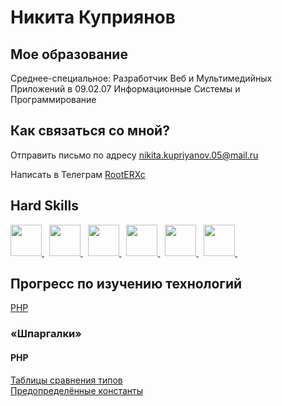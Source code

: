 <link rel="stylesheet" type='text/css' href="https://cdn.jsdelivr.net/gh/devicons/devicon@latest/devicon.min.css" />

# Никита Куприянов

## Мое образование
<div id="about-me">
  <p>Среднее-специальное: Разработчик Веб и Мультимедийных Приложений в 09.02.07 Информационные Системы и Программирование</p>
</div>

## Как связаться со мной?
<div id="contacts">
  <p>
    Отправить письмо по адресу
    <a href="mailto:nikita.kupriyanov.05@mail.ru">nikita.kupriyanov.05@mail.ru</a>
  </p>
  <p>
    Написать в Телеграм
    <a href="https://t.me/RootERXc">RootERXc</a>
  </p>
</div>

## Hard Skills
<div id="technologies">
<!--   <h4>Владею</h4> -->
  <a href="https://www.google.com/search?q=html5" title="html">
    <img src="https://cdn.jsdelivr.net/gh/devicons/devicon@latest/icons/html5/html5-original.svg" width="50" />
  </a>&nbsp
  <a href="https://www.google.com/search?q=css3" title="css">
    <img src="https://cdn.jsdelivr.net/gh/devicons/devicon@latest/icons/css3/css3-original.svg" width="50" />
  </a>&nbsp
  <a href="https://www.google.com/search?q=javascript" title="javascript">
    <img src="https://cdn.jsdelivr.net/gh/devicons/devicon@latest/icons/javascript/javascript-original.svg" width="50" />
  <a>&nbsp
  <a href="https://www.google.com/search?q=php" title="php">
    <img src="https://cdn.jsdelivr.net/gh/devicons/devicon@latest/icons/php/php-original.svg" width="50" />
  </a>&nbsp
  <a href="https://www.google.com/search?q=mysql" title="mysql">
    <img src="https://cdn.jsdelivr.net/gh/devicons/devicon@latest/icons/mysql/mysql-original-wordmark.svg" width="50" />
  </a>&nbsp
  <a href="https://www.google.com/search?q=bootstrap" title="bootstrap">
    <img src="https://cdn.jsdelivr.net/gh/devicons/devicon@latest/icons/bootstrap/bootstrap-original.svg" width="50" />
  </a>&nbsp
</div>

<div id="technologies">
<!--   <h4>Изучаю</h4> -->
<!--   <a href="https://www.google.com/search?q=typescript" title="typescript">
    <img src="https://cdn.jsdelivr.net/gh/devicons/devicon@latest/icons/typescript/typescript-original.svg" width="50" />
  </a>&nbsp -->
<!--   <a href="https://www.google.com/search?q=redis" title="redis">
    <img src="https://cdn.jsdelivr.net/gh/devicons/devicon@latest/icons/redis/redis-original.svg" width="50" />
  </a>&nbsp
  <a href="https://www.google.com/search?q=npm" title="npm">
    <img src="https://cdn.jsdelivr.net/gh/devicons/devicon@latest/icons/npm/npm-original-wordmark.svg" width="50" />
  </a>&nbsp
  <a href="https://www.google.com/search?q=nodejs" title="nodejs">
    <img src="https://cdn.jsdelivr.net/gh/devicons/devicon@latest/icons/nodejs/nodejs-original-wordmark.svg" width="50" />
  </a>&nbsp
  <a href="https://www.google.com/search?q=expressjs" title="expressjs">
    <img src="https://cdn.jsdelivr.net/gh/devicons/devicon@latest/icons/express/express-original.svg" width="50" />
  </a>&nbsp -->
</div>

<div>
<!--   <h4>Пару раз использовал</h4> -->
<!--   <a href="https://www.google.com/search?q=jquery" title="jquery">
    <img src="https://cdn.jsdelivr.net/gh/devicons/devicon@latest/icons/jquery/jquery-original.svg" width="50" />
  </a>&nbsp -->
</div>

## Прогресс по изучению технологий
<div id="progress">
  <a href="https://roadmap.sh/php?s=66c7252c92ec1a8a73b3c59e">PHP</a>&nbsp
</div>

<h3>&laquoШпаргалки&raquo</h3>
<div>
  <h4>PHP</h4>
  <a href="https://www.php.net/manual/ru/types.comparisons.php">
    Таблицы сравнения типов
  </a><br>
<!--   <a href="https://www.php.net/manual/en/language.operators.php">
    Операторы
  </a><br> -->
  <a href="https://www.php.net/manual/ru/reserved.constants.php">
    Предопределённые константы
  </a>
</div>

<!--
**RootERXc/RootERXc** is a ✨ _special_ ✨ repository because its `README.md` (this file) appears on your GitHub profile.

Here are some ideas to get you started:

- 🔭 I’m currently working on ...
- 🌱 I’m currently learning ...
- 👯 I’m looking to collaborate on ...
- 🤔 I’m looking for help with ...
- 💬 Ask me about ...
- 📫 How to reach me: ...
- 😄 Pronouns: ...
- ⚡ Fun fact: ...
-->
